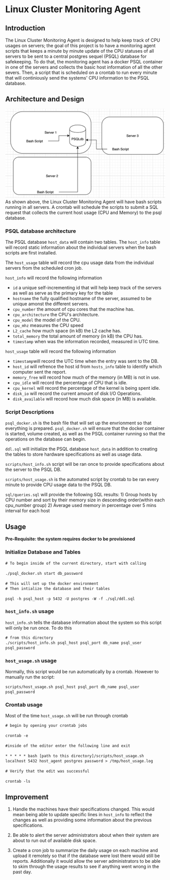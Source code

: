 # Linux Cluster Monitoring Agent

## Introduction
  
The Linux Cluster Monitoring Agent is designed to help keep track of CPU usages on servers; the goal of this project is to have a monitoring agent scripts that keeps a minute by minute update of the CPU statuses of all servers to be sent to a central postgres sequel (PSQL) database for safekeeping. To do that, the monitoring agent has a docker PSQL container in one of the servers and collects the basic host information of all the other severs. Then, a script that is scheduled on a crontab to run every minute that will continiously send the systems' CPU information to the PSQL database.
  
## Architecture and Design
![Image of Architecture](./assets/Architecture.png)
As shown above, the Linux Cluster Monitoring Agent will have bash scripts running in all servers. A crontab will schedule the scripts to submit a SQL request that collects the current host usage (CPU and Memory) to the psql database.

### PSQL database architecture
The PSQL database `host_data` will contain two tables.
The `host_info` table will record static information about the individual servers when the bash scripts are first installed.

The `host_usage` table will record the cpu usage data from the individual servers from the scheduled cron job.

`host_info` will record the following information
* `id` a unique self-incrementing id that will help keep track of the servers as well as serve as the primary key for the table
* `hostname` the fully qualified hostname of the server, assumed to be unique amonst the different servers.
* `cpu_number` the amount of cpu cores that the machine has.
* `cpu_architecture` the CPU's architecture.
* `cpu_model` the model of the CPU.
* `cpu_mhz` measures the CPU speed
* `L2_cache` how much space (in kB) the L2 cache has.
* `total_memory` the total amount of memory (in kB) the CPU has.
* `timestamp` when was the information recorded, measured in UTC time.

`host_usage` table will record the following information
* `timestamp`will record the UTC time when the entry was sent to the DB.
* `host_id` will refrence the host id from `hosts_info` table to identify which computer sent the report.
* `memory_free` will record how much of the memory (in MB) is not in use.
* `cpu_idle` will record the percentage of CPU that is idle.
* `cpu_kernel` will record the percentage of the kernel is being spent idle.
* `disk_io` will record the current amount of disk I/O Operations.
* `disk_available` will record how much disk space (in MB) is available.


### Script Descriptions
`psql_docker.sh` is the bash file that will set up the envrionment so that everything is prepared. `psql_docker.sh` will ensure that the docker container is started, volume created, as well as the PSQL container running so that the operations on the database can begin.

`ddl.sql` will initialize the PSQL database `host_data` in addition to creating the tables to store hardware specifications as well as usage data.

`scripts/host_info.sh` script will be ran once to provide specifications about the server to the PSQL DB.

`scripts/host_usage.sh` is the automated script by crontab to be ran every minute to provide CPU usage data to the PSQL DB.

`sql/queries.sql` will provide the following SQL results: 
    1) Group hosts by CPU number and sort by their memory size in descending order(within each cpu_number group)
    2) Average used memory in percentage over 5 mins interval for each host

## Usage
**Pre-Requisite: the system requires docker to be provisioned**

### Initialize Database and Tables
```
# To begin inside of the current directory, start with calling

./psql_docker.sh start db_password

# This will set up the docker environment
# Then intialize the database and their tables

psql -h psql_host -p 5432 -U postgres -W -f ./sql/ddl.sql
```
### `host_info.sh` usage
`host_info.sh` tells the database information about the system so this script will only be run once. To do this
```
# from this directory
./scripts/host_info.sh psql_host psql_port db_name psql_user psql_password
```
### `host_usage.sh` usage
Normally, this script would be run automatically by a crontab.
However to manually run the script:
```
scripts/host_usage.sh psql_host psql_port db_name psql_user psql_password
```
### Crontab usage
Most of the time `host_usage.sh` will be run through crontab
```
# begin by opening your crontab jobs

crontab -e

#inside of the editor enter the following line and exit

* * * * * bash [path to this directory]/scripts/host_usage.sh localhost 5432 host_agent postgres password > /tmp/host_usage.log

# Verify that the edit was successful

crontab -ls

```

## Improvement
  1) Handle the machines have their specifications changed. This would mean being able to update specific lines in `host_info` to reflect the changes as well as providing some information about the previous specifications.
  
  2) Be able to alert the server administrators about when their system are about to run out of available disk space.
  
  3) Create a cron job to summarize the daily usage on each machine and upload it remotely so that if the database were lost there would still be reports. Additionally it would allow the server administrators to be able to skim through the usage results to see if anything went wrong in the past day.

